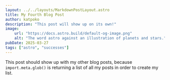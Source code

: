 ```yaml
---
layout: ../../layouts/MarkdownPostLayout.astro
title: My Fourth Blog Post
author: katpoko
description: "This post will show up on its own!"
image:
    url: "https://docs.astro.build/default-og-image.png"
    alt: "The word astro against an illustration of planets and stars."
pubDate: 2025-03-27
tags: ["astro", "successes"]
---
```

This post should show up with my other blog posts, because `import.meta.glob()` is returning a list of all my posts in order to create my list.
